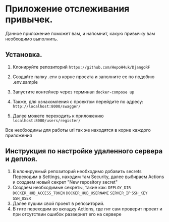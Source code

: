 # Приложение отслеживания привычек.
Данное приложение поможет вам, и напомнит, какую привычку вам необходимо выполнить.
## Установка.
1. Клонируйте репозиторий
```https://github.com/HepoH4uk/DjangoRF```

2. Создайте папку .env в корне проекта и заполните ее по подобию .env.sample

3. Запустите контейнер через терминал
```docker-compose up```

4. Также, для ознакомления с проектом перейдите по адресу:
```http://localhost:8000/swagger/```

5. Далее можете переходить к приложению 
```localhost:8000/users/register/```

Все необходимы для работы url так же находятся в корне каждого приложения

## Инструкция по настройке удаленного сервера и деплоя.
1. В клонируемый репозиторий необходимо добавить secrets
    Переходим в Settings, находим там Security, далее выбираем Actions и создаем новый секрет "New repository secret"
2. Создаем необходимые секреты, такие как:
```DEPLOY_DIR```
```DOCKER_HUB_ACCESS_TOKEN```
```DOCKER_HUB_USERNAME```
```SERVER_IP```
```SSH_KEY```
```SSH_USER```
3. Далее пушим свой проект в репозиторий.
4. В гите переходим во вкладку Actions, где гит сам проверит проект и при отсутствии ошибок развернет его на сервере